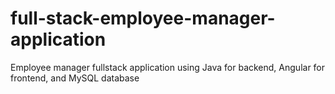 # full-stack-employee-manager-application
Employee manager fullstack application using Java for backend, Angular for frontend, and MySQL database
